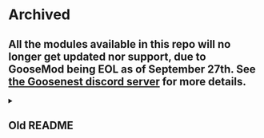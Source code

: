 # Archived
## All the modules available in this repo will no longer get updated nor support, due to GooseMod being EOL as of September 27th. See [the Goosenest discord server](https://discord.com/invite/neMncS2) for more details.

<details>
  <summary><h2>Old README</h2></summary>

# vba.gm-modules
> All [GooseMod](https://goosemod.com) modules made by vbajs

#### Currently available modules
[Annoiler](https://github.com/vbajs/vba.gm-modules/tree/main/annoiler) - Makes you send messages with spoilers around every single character - originally made by [Kyza](https://github.com/Kyza) for Powercord

[RickRollar](https://github.com/vbajs/vba.gm-modules/tree/main/rickrollar) - Turns every video into a rickroll, also will never give you up

[oldQuote](https://github.com/vbajs/hjonk/tree/master/oldQuote) - Adds a context menu option that restore's the old Quote option before replies existed. Orignally made by [Cynosphere](https://github.com/Cynosphere), this is a forked verison that is fixed

### DO BE AWARE!
Annoiler and RickRollar are licensed under [BSD-3-Clause](https://github.com/vbajs/vba.gm-modules/blob/main/LICENSE), whereas oldQuote is licensed under [MIT](https://github.com/Cynosphere/hjonk/blob/master/LICENSE), please refer to the hjonk submodule present in this repo.

~~Also note that due to PGP signature being changed, this repo is now untrusted [until this PR is merged](https://github.com/GooseMod/Keyserver/pull/6); If you are unable to add the repo to Goosemod because of said reason, consider loading the modules you want into Topaz.~~

~~**Be mindful that Topaz is in alpha stages, so using the GM modules available here on Topaz may lead to a degraded experience.**~~

Update: As of 6/9/2022, the PR has been merged and the repo should be now verified again!
